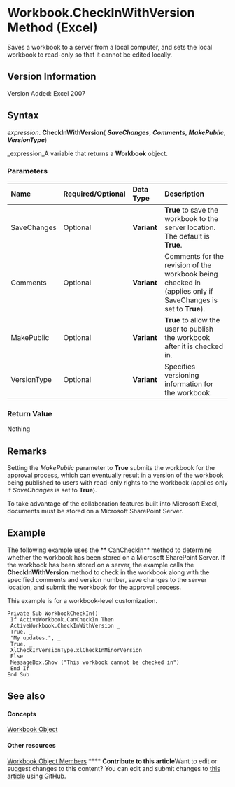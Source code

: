 
# Workbook.CheckInWithVersion Method (Excel)

Saves a workbook to a server from a local computer, and sets the local workbook to read-only so that it cannot be edited locally.


## Version Information

Version Added: Excel 2007 


## Syntax

 _expression_. **CheckInWithVersion**( **_SaveChanges_**,  **_Comments_**,  **_MakePublic_**,  **_VersionType_**)

 _expression_A variable that returns a  **Workbook** object.


### Parameters



|**Name**|**Required/Optional**|**Data Type**|**Description**|
|:-----|:-----|:-----|:-----|
|SaveChanges|Optional| **Variant**| **True** to save the workbook to the server location. The default is **True**. |
|Comments|Optional| **Variant**|Comments for the revision of the workbook being checked in (applies only if SaveChanges is set to **True**).|
|MakePublic|Optional| **Variant**| **True** to allow the user to publish the workbook after it is checked in.|
|VersionType|Optional| **Variant**|Specifies versioning information for the workbook. |

### Return Value

Nothing


## Remarks

Setting the  _MakePublic_ parameter to **True** submits the workbook for the approval process, which can eventually result in a version of the workbook being published to users with read-only rights to the workbook (applies only if _SaveChanges_ is set to **True**). 

To take advantage of the collaboration features built into Microsoft Excel, documents must be stored on a Microsoft SharePoint Server. 


## Example

The following example uses the  ** [CanCheckIn](17f7cbdd-0ce0-8e3a-46f3-cb6dafaaa40a.md)** method to determine whether the workbook has been stored on a Microsoft SharePoint Server. If the workbook has been stored on a server, the example calls the **CheckInWithVersion** method to check in the workbook along with the specified comments and version number, save changes to the server location, and submit the workbook for the approval process.

This example is for a workbook-level customization.




```
Private Sub WorkbookCheckIn() 
 If ActiveWorkbook.CanCheckIn Then 
 ActiveWorkbook.CheckInWithVersion _ 
 True, _ 
 "My updates.", _ 
 True, _ 
 XlCheckInVersionType.xlCheckInMinorVersion 
 Else 
 MessageBox.Show ("This workbook cannot be checked in") 
 End If 
End Sub
```


## See also


#### Concepts


 [Workbook Object](8c00aa60-c974-eed3-0812-3c9625eb0d4c.md)
#### Other resources


 [Workbook Object Members](dce102a3-25de-3ff4-2ce5-bc56e08baca7.md)
****   **Contribute to this article**Want to edit or suggest changes to this content? You can edit and submit changes to  [this article](https://github.com/jhershey00/VBA_Excel_Test/OpenXMLCon/articles/3b37cea5-8795-bcbb-9c4b-d30b2b9a095e.md) using GitHub.

